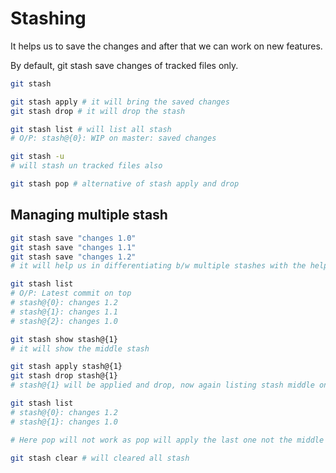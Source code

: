 # Stashing

It helps us to save the changes and after that we can work on new features.

By default, git stash save changes of tracked files only.

```bash
git stash

git stash apply # it will bring the saved changes
git stash drop # it will drop the stash

git stash list # will list all stash
# O/P: stash@{0}: WIP on master: saved changes

git stash -u
# will stash un tracked files also

git stash pop # alternative of stash apply and drop
```

## Managing multiple stash

```bash
git stash save "changes 1.0"
git stash save "changes 1.1"
git stash save "changes 1.2"
# it will help us in differentiating b/w multiple stashes with the help of messages

git stash list
# O/P: Latest commit on top
# stash@{0}: changes 1.2
# stash@{1}: changes 1.1
# stash@{2}: changes 1.0

git stash show stash@{1}
# it will show the middle stash

git stash apply stash@{1}
git stash drop stash@{1}
# stash@{1} will be applied and drop, now again listing stash middle one is dropped

git stash list
# stash@{0}: changes 1.2
# stash@{1}: changes 1.0

# Here pop will not work as pop will apply the last one not the middle one

git stash clear # will cleared all stash
```

